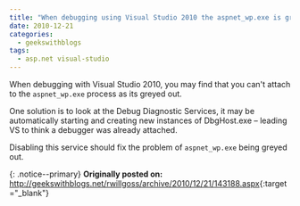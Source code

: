 ```yaml
---
title: "When debugging using Visual Studio 2010 the aspnet_wp.exe is greyed out"
date: 2010-12-21
categories:
  - geekswithblogs
tags:
  - asp.net visual-studio
---
```


When debugging with Visual Studio 2010, you may find that you can't attach to the `aspnet_wp.exe` process as its greyed out.

One solution is to look at the Debug Diagnostic Services, it may be automatically starting and creating new instances of DbgHost.exe – leading VS to think a debugger was already attached.

Disabling this service should fix the problem of `aspnet_wp.exe` being greyed out.

{: .notice--primary}
<strong>Originally posted on:</strong>  
<http://geekswithblogs.net/rwillgoss/archive/2010/12/21/143188.aspx>{:target="_blank"}
